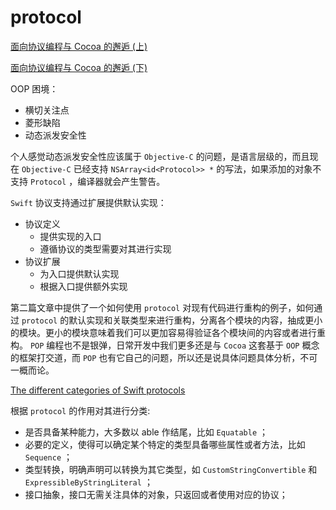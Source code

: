 # protocol

[面向协议编程与 Cocoa 的邂逅 (上)](https://onevcat.com/2016/11/pop-cocoa-1/)

[面向协议编程与 Cocoa 的邂逅 (下)](https://onevcat.com/2016/12/pop-cocoa-2/)

OOP 困境：

- 横切关注点
- 菱形缺陷
- 动态派发安全性

个人感觉动态派发安全性应该属于 `Objective-C` 的问题，是语言层级的，而且现在 `Objective-C` 已经支持 `NSArray<id<Protocol>> *` 的写法，如果添加的对象不支持 `Protocol` ，编译器就会产生警告。

`Swift` 协议支持通过扩展提供默认实现：

- 协议定义
    - 提供实现的入口
    - 遵循协议的类型需要对其进行实现
- 协议扩展
    - 为入口提供默认实现
    - 根据入口提供额外实现

第二篇文章中提供了一个如何使用 `protocol` 对现有代码进行重构的例子，如何通过 `protocol` 的默认实现和关联类型来进行重构，分离各个模块的内容，抽成更小的模块。更小的模块意味着我们可以更加容易得验证各个模块间的内容或者进行重构。 `POP` 编程也不是银弹，日常开发中我们更多还是与 `Cocoa` 这套基于 `OOP` 概念的框架打交道，而 `POP` 也有它自己的问题，所以还是说具体问题具体分析，不可一概而论。

[The different categories of Swift protocols](https://www.swiftbysundell.com/articles/different-categories-of-swift-protocols/)

根据 `protocol` 的作用对其进行分类:
- 是否具备某种能力，大多数以 able 作结尾，比如 `Equatable` ；
- 必要的定义，使得可以确定某个特定的类型具备哪些属性或者方法，比如 `Sequence` ；
- 类型转换，明确声明可以转换为其它类型，如 `CustomStringConvertible` 和 `ExpressibleByStringLiteral` ；
- 接口抽象，接口无需关注具体的对象，只返回或者使用对应的协议；

